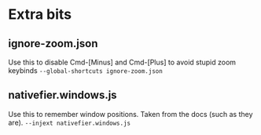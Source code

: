 # Extra bits

## ignore-zoom.json
Use this to disable Cmd-[Minus] and Cmd-[Plus] to avoid stupid zoom keybinds
`--global-shortcuts ignore-zoom.json`

## nativefier.windows.js
Use this to remember window positions. Taken from the docs (such as they are).
`--injext nativefier.windows.js`
